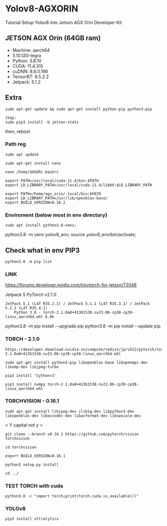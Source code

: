 # Yolov8-AGXORIN
Tutorial Setup Yolov8 into Jetson AGX Orin Developer Kit

## JETSON AGX Orin (64GB ram)
- Machine: aarch64 
- 5.10.120-tegra
- Python: 3.8.10
- CUDA: 11.4.315
- cuDNN: 8.6.0.166
- TensorRT: 8.5.2.2
- Jetpack: 5.1.2

## Extra
    sudo apt-get update && sudo apt-get install python-pip python3-pip

    Jtop:
    sudo pip3 install -U jetson-stats

then, reboot

### Path reg
    sudo apt update
    
    sudo apt-get install nano
    
    nano /home/$USER/.bashrc

    export PATH=/usr/local/cuda-11.4/bin:$PATH
    export LD_LIBRARY_PATH=/usr/local/cuda-11.4/lib64:$LD_LIBRARY_PATH
    
<add below>
    
    export PATH=/home/agx_orin/.local/bin:$PATH
    export LD_LIBRARY_PATH=/usr/lib/openblas-base/
    export BUILD_VERSION=0.16.2

    
### Enviroment (below most in env directory)
    sudo apt install python3.8-venv;
    
<masuk dalam enviroment>
    python3.8 -m venv yolov8_env;
    source yolov8_env/bin/activate;

## Check what in env PIP3
    python3.8 -m pip list

### LINK
https://forums.developer.nvidia.com/t/pytorch-for-jetson/72048

Jetpack 5
PyTorch v2.1.0

    JetPack 5.1 (L4T R35.2.1) / JetPack 5.1.1 (L4T R35.3.1) / JetPack 5.1.2 (L4T R35.4.1)
        Python 3.8 - torch-2.1.0a0+41361538.nv23.06-cp38-cp38-linux_aarch64.whl 6.9k
python3.8 -m pip install --upgrade  pip
python3.8 -m pip install --update  pip

### TORCH - 2.1.0
    https://developer.download.nvidia.cn/compute/redist/jp/v512/pytorch/torch-2.1.0a0+41361538.nv23.06-cp38-cp38-linux_aarch64.whl

    sudo apt-get install python3-pip libopenblas-base libopenmpi-dev libomp-dev libjpeg-turbo
    
    pip3 install 'Cython<3'

    pip3 install numpy torch-2.1.0a0+41361538.nv23.06-cp38-cp38-linux_aarch64.whl

### TORCHVISION - 0.16.1
    sudo apt-get install libjpeg-dev zlib1g-dev libpython3-dev libopenblas-dev libavcodec-dev libavformat-dev libswscale-dev

< Y capital not y >

    git clone --branch v0.16.1 https://github.com/pytorch/vision torchvision

    cd torchvision

    export BUILD_VERSION=0.16.1

    python3 setup.py install

    cd ../

### TEST TORCH with cuda

    python3.8 -c "import torch;print(torch.cuda.is_available())"

### YOLOv8
    pip3 install ultralytics
